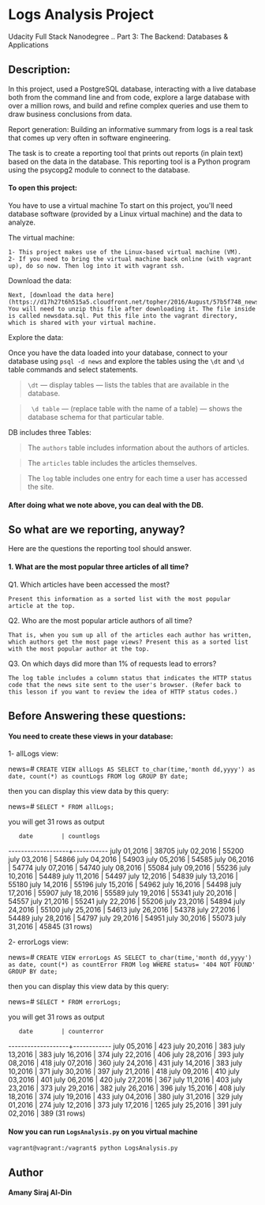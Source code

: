 # Logs Analysis Project
Udacity Full Stack Nanodegree .. 
Part 3: The Backend: Databases & Applications

## Description:

In this project, used a PostgreSQL database, interacting with a live database both from the command line and from code, explore a large database with over a million rows, and build and refine complex queries and use them to draw business conclusions from data.

Report generation:
Building an informative summary from logs is a real task that comes up very often in software engineering.

The task is to create a reporting tool that prints out reports (in plain text) based on the data in the database. This reporting tool is a Python program using the psycopg2 module to connect to the database.

#### To open this project:
You have to use a virtual machine 
To start on this project, you'll need database software (provided by a Linux virtual machine) and the data to analyze.

The virtual machine:

    1- This project makes use of the Linux-based virtual machine (VM).
    2- If you need to bring the virtual machine back online (with vagrant up), do so now. Then log into it with vagrant ssh.
    
Download the data:

    Next, [download the data here](https://d17h27t6h515a5.cloudfront.net/topher/2016/August/57b5f748_newsdata/newsdata.zip). You will need to unzip this file after downloading it. The file inside is called newsdata.sql. Put this file into the vagrant directory, which is shared with your virtual machine.
    
Explore the data:

Once you have the data loaded into your database, connect to your database using ```psql -d news``` and explore the tables using the ```\dt``` and ```\d``` table commands and select statements.

>```\dt``` — display tables — lists the tables that are available in the database.

>``` \d table``` — (replace table with the name of a table) — shows the database schema for that particular table.

DB includes three Tables:

> The ```authors``` table includes information about the authors of articles.

> The ```articles``` table includes the articles themselves.

>The ```log``` table includes one entry for each time a user has accessed the site.

#### After doing what we note above, you can deal with the DB.

## So what are we reporting, anyway?
Here are the questions the reporting tool should answer.

#### 1. What are the most popular three articles of all time? 
Q1. Which articles have been accessed the most? 
    
    Present this information as a sorted list with the most popular article at the top.

Q2. Who are the most popular article authors of all time? 
    
    That is, when you sum up all of the articles each author has written, which authors get the most page views? Present this as a sorted list with the most popular author at the top.

Q3. On which days did more than 1% of requests lead to errors? 

    The log table includes a column status that indicates the HTTP status code that the news site sent to the user's browser. (Refer back to this lesson if you want to review the idea of HTTP status codes.)

## Before Answering these questions:
#### You need to create these views in your database:

1- allLogs view:

news=# ```CREATE VIEW allLogs AS SELECT to_char(time,'month dd,yyyy') as date, count(*) as countLogs FROM log GROUP BY date;```
    
then you can display this view data by this query:
    
news=# ```SELECT * FROM allLogs;```

you will get 31 rows as output

       date        | countlogs
-------------------+-----------
 july      01,2016 |     38705
 july      02,2016 |     55200
 july      03,2016 |     54866
 july      04,2016 |     54903
 july      05,2016 |     54585
 july      06,2016 |     54774
 july      07,2016 |     54740
 july      08,2016 |     55084
 july      09,2016 |     55236
 july      10,2016 |     54489
 july      11,2016 |     54497
 july      12,2016 |     54839
 july      13,2016 |     55180
 july      14,2016 |     55196
 july      15,2016 |     54962
 july      16,2016 |     54498
 july      17,2016 |     55907
 july      18,2016 |     55589
 july      19,2016 |     55341
 july      20,2016 |     54557
 july      21,2016 |     55241
 july      22,2016 |     55206
 july      23,2016 |     54894
 july      24,2016 |     55100
 july      25,2016 |     54613
 july      26,2016 |     54378
 july      27,2016 |     54489
 july      28,2016 |     54797
 july      29,2016 |     54951
 july      30,2016 |     55073
 july      31,2016 |     45845
(31 rows)

2- errorLogs view:

news=# ```CREATE VIEW errorLogs AS SELECT to_char(time,'month dd,yyyy') as date, count(*) as countError FROM log WHERE status= '404 NOT FOUND' GROUP BY date;```
    
then you can display this view data by this query:
    
news=# ```SELECT * FROM errorLogs;```

you will get 31 rows as output

       date        | counterror
-------------------+------------
 july      05,2016 |        423
 july      20,2016 |        383
 july      13,2016 |        383
 july      16,2016 |        374
 july      22,2016 |        406
 july      28,2016 |        393
 july      08,2016 |        418
 july      07,2016 |        360
 july      24,2016 |        431
 july      14,2016 |        383
 july      10,2016 |        371
 july      30,2016 |        397
 july      21,2016 |        418
 july      09,2016 |        410
 july      03,2016 |        401
 july      06,2016 |        420
 july      27,2016 |        367
 july      11,2016 |        403
 july      23,2016 |        373
 july      29,2016 |        382
 july      26,2016 |        396
 july      15,2016 |        408
 july      18,2016 |        374
 july      19,2016 |        433
 july      04,2016 |        380
 july      31,2016 |        329
 july      01,2016 |        274
 july      12,2016 |        373
 july      17,2016 |       1265
 july      25,2016 |        391
 july      02,2016 |        389
(31 rows)

#### Now you can run ```LogsAnalysis.py``` on you virtual machine
    
    vagrant@vagrant:/vagrant$ python LogsAnalysis.py


## Author

#### Amany Siraj Al-Din
